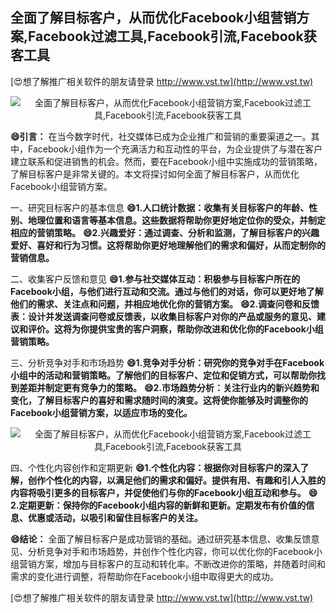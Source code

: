 ## **全面了解目标客户，从而优化Facebook小组营销方案,Facebook过滤工具,Facebook引流,Facebook获客工具**

[😍想了解推广相关软件的朋友请登录 http://www.vst.tw](http://www.vst.tw)

 <center><img src="https://vst.tw/MP4/tuiguang/png/8.png" alt="全面了解目标客户，从而优化Facebook小组营销方案,Facebook过滤工具,Facebook引流,Facebook获客工具"></center>

**😄引言：**
在当今数字时代，社交媒体已成为企业推广和营销的重要渠道之一。其中，Facebook小组作为一个充满活力和互动性的平台，为企业提供了与潜在客户建立联系和促进销售的机会。然而，要在Facebook小组中实施成功的营销策略，了解目标客户是非常关键的。本文将探讨如何全面了解目标客户，从而优化Facebook小组营销方案。

一、研究目标客户的基本信息
**😄1.人口统计数据：收集有关目标客户的年龄、性别、地理位置和语言等基本信息。这些数据将帮助你更好地定位你的受众，并制定相应的营销策略。**
**😄2.兴趣爱好：通过调查、分析和监测，了解目标客户的兴趣爱好、喜好和行为习惯。这将帮助你更好地理解他们的需求和偏好，从而定制你的营销信息。**

二、收集客户反馈和意见
**😄1.参与社交媒体互动：积极参与目标客户所在的Facebook小组，与他们进行互动和交流。通过与他们的对话，你可以更好地了解他们的需求、关注点和问题，并相应地优化你的营销方案。**
**😄2.调查问卷和反馈表：设计并发送调查问卷或反馈表，以收集目标客户对你的产品或服务的意见、建议和评价。这将为你提供宝贵的客户洞察，帮助你改进和优化你的Facebook小组营销策略。**

三、分析竞争对手和市场趋势
**😄1.竞争对手分析：研究你的竞争对手在Facebook小组中的活动和营销策略。了解他们的目标客户、定位和促销方式，可以帮助你找到差距并制定更有竞争力的策略。**
**😄2.市场趋势分析：关注行业内的新兴趋势和变化，了解目标客户的喜好和需求随时间的演变。这将使你能够及时调整你的Facebook小组营销方案，以适应市场的变化。**

 <center><img src="https://vst.tw/MP4/tuiguang/png/8.png" alt="全面了解目标客户，从而优化Facebook小组营销方案,Facebook过滤工具,Facebook引流,Facebook获客工具"></center>

四、个性化内容创作和定期更新
**😄1.个性化内容：根据你对目标客户的深入了解，创作个性化的内容，以满足他们的需求和偏好。提供有用、有趣和引人入胜的内容将吸引更多的目标客户，并促使他们与你的Facebook小组互动和参与。**
**😄2.定期更新：保持你的Facebook小组内容的新鲜和更新。定期发布有价值的信息、优惠或活动，以吸引和留住目标客户的关注。**

**😄结论：**
全面了解目标客户是成功营销的基础。通过研究基本信息、收集反馈意见、分析竞争对手和市场趋势，并创作个性化内容，你可以优化你的Facebook小组营销方案，增加与目标客户的互动和转化率。不断改进你的策略，并随着时间和需求的变化进行调整，将帮助你在Facebook小组中取得更大的成功。

[😍想了解推广相关软件的朋友请登录 http://www.vst.tw](http://www.vst.tw)




